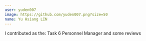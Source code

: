 ```yaml
---
user: yuden007
image: https://github.com/yuden007.png?size=50
name: Yu Hsiang LIN
---
```

I contributed as the: Task 6 Personnel Manager and some reviews
